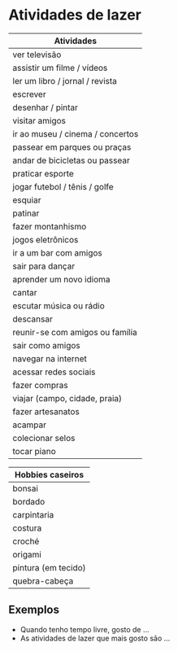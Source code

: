 # Atividades de lazer

| Atividades |
| -- |
| ver televisão |
| assistir um filme / vídeos |
| ler um libro / jornal / revista |
| escrever |
| desenhar / pintar |
| visitar amigos |
| ir ao museu / cinema / concertos |
| passear em parques ou praças |
| andar de bicicletas ou passear |
| praticar esporte |
| jogar futebol / tênis / golfe |
| esquiar |
| patinar |
| fazer montanhismo |
| jogos eletrônicos |
| ir a um bar com amigos |
| sair para dançar |
| aprender um novo idioma |
| cantar |
| escutar música ou rádio |
| descansar |
| reunir-se com amigos ou família |
| sair como amigos |
| navegar na internet |
| acessar redes sociais |
| fazer compras |
| viajar (campo, cidade, praia) |
| fazer artesanatos |
| acampar |
| colecionar selos |
| tocar piano |

| Hobbies caseiros |
| -- |
| bonsai |
| bordado |
| carpintaria |
| costura |
| croché |
| origami |
| pintura (em tecido) |
| quebra-cabeça |

## Exemplos

* Quando tenho tempo livre, gosto de ...
* As atividades de lazer que mais gosto são ...
